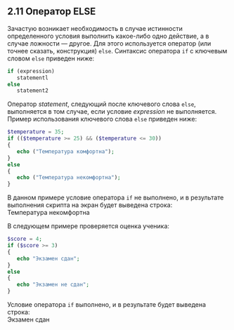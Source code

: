 ## 2.11 Оператор ELSE
Зачастую возникает необходимость в случае истинности определенного условия выполнить какое-либо одно действие, а в случае ложности — другое. Для
этого используется оператор (или точнее сказать, конструкция) `else`. 
Синтаксис оператора `if` с ключевым словом `else` приведен ниже:
```php
if (ехргеssion)
   statementl
else
   statement2
```
Оператор *statement*, следующий после ключевого слова `еlse`, 
выполняется в том случае, если условие *expression* не выполняется. Пример использования ключевого слова `else` приведен ниже:
```php  
$temperature = 35;
if (($temperature >= 25) && ($temperature <= 30))
{
   echo ("Температура комфортна");
}
else
{
   echo ("Температура некомфортна");
}
```
В данном примере условие оператора `if` не выполнено, и в результате 
выполнения скрипта на экран будет выведена строка:  
Температура некомфортна

В следующем примере проверяется оценка ученика:
```php  
$score = 4;
if ($score >= 3)
{
   echo "Экзамен сдан";
}
else
{
   echo "Экзамен не сдан";
}
```
Условие оператора `if` выполнено, и в результате будет выведена строка:  
Экзамен сдан